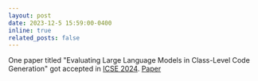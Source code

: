 ```yaml
---
layout: post
date: 2023-12-5 15:59:00-0400
inline: true
related_posts: false
---
```


One paper titled "Evaluating Large Language Models in Class-Level Code Generation" got accepted in 
[ICSE 2024](https://conf.researchr.org/track/icse-2024/icse-2024-research-track). 
[Paper](asserts/pdf/ICSE2024ClassEval.pdf)
       